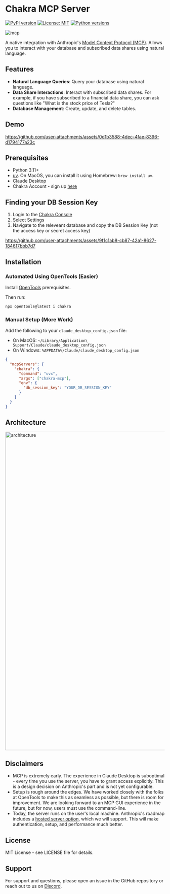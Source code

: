 # Chakra MCP Server

[![PyPI version](https://badge.fury.io/py/chakra-mcp.svg)](https://badge.fury.io/py/chakra-mcp)
[![License: MIT](https://img.shields.io/badge/License-MIT-blue.svg)](LICENSE)
[![Python versions](https://img.shields.io/pypi/pyversions/chakra-mcp.svg)](https://pypi.org/project/chakra-mcp/)

![mcp](https://github.com/user-attachments/assets/2c9e2b54-2691-43c7-928b-bd6e33cc5f73)


A native integration with Anthropic's [Model Context Protocol (MCP)](https://www.anthropic.com/news/model-context-protocol). Allows you to interact with your database and subscribed data shares using natural language.

## Features
- **Natural Language Queries**: Query your database using natural language.
- **Data Share Interactions**: Interact with subscribed data shares. For example, if you have subscribed to a financial data share, you can ask questions like "What is the stock price of Tesla?"
- **Database Management**: Create, update, and delete tables.

## Demo
https://github.com/user-attachments/assets/0d1b3588-4dec-4fae-8396-d1794177a23c

## Prerequisites
- Python 3.11+
- [uv](https://docs.astral.sh/uv/getting-started/installation/#installation-methods). On MacOS, you can install it using Homebrew: `brew install uv`.
- Claude Desktop
- Chakra Account - sign up [here](https://console.chakra.dev/)

## Finding your DB Session Key

1. Login to the [Chakra Console](https://console.chakra.dev/)
2. Select Settings
3. Navigate to the releveant database and copy the DB Session Key (not the access key or secret access key)

https://github.com/user-attachments/assets/9f1c1ab8-cb87-42a1-8627-184617bbb7d7

## Installation

### Automated Using OpenTools (Easier)

Install [OpenTools](https://opentools.com/docs/registry/quickstart#prerequisites) prerequisites. 

Then run:
```bash
npx opentools@latest i chakra
```


### Manual Setup (More Work)

Add the following to your `claude_desktop_config.json` file:
- On MacOS: `~/Library/Application\ Support/Claude/claude_desktop_config.json`
- On Windows: `%APPDATA%/Claude/claude_desktop_config.json`

```json
{
  "mcpServers": {
    "chakra": {
      "command": "uvx",
      "args": ["chakra-mcp"],
      "env": {
        "db_session_key": "YOUR_DB_SESSION_KEY"
      }
    }
  }
}

```

## Architecture

<img width="1004" alt="architecture" src="https://github.com/user-attachments/assets/0984e717-afc5-4599-b2c0-eefa33d40441" />

## Disclaimers 

- MCP is extremely early. The experience in Claude Desktop is suboptimal - every time you use the server, you have to grant access explicitly. This is a design decision on Anthropic's part and is not yet configurable.
- Setup is rough around the edges. We have worked closely with the folks at OpenTools to make this as seamless as possible, but there is room for improvement. We are looking forward to an MCP GUI experience in the future, but for now, users must use the command-line. 
- Today, the server runs on the user's local machine. Anthropic's roadmap includes a [hosted server option](https://modelcontextprotocol.io/development/roadmap#remote-mcp-support), which we will support. This will make authentication, setup, and performance much better. 

## License

MIT License - see LICENSE file for details.

## Support

For support and questions, please open an issue in the GitHub repository or reach out to us on [Discord](https://discord.gg/chakra-ai).
